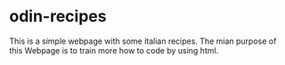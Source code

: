 # odin-recipes
This is a simple webpage with some italian recipes.
The mian purpose of this Webpage is to train more how to code by using html.